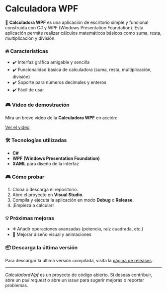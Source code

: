 # Calculadora WPF

🧮 **Calculadora WPF** es una aplicación de escritorio simple y funcional construida con C# y WPF (Windows Presentation Foundation). Esta aplicación permite realizar cálculos matemáticos básicos como suma, resta, multiplicación y división.

### 🔥 Características
- ✔️ Interfaz gráfica amigable y sencilla
- ✔️ Funcionalidad básica de calculadora (suma, resta, multiplicación, división)
- ✔️ Soporte para números decimales y enteros
- ✔️ Fácil de usar

### 🎮 Video de demostración
Mira un breve video de la **Calculadora WPF** en acción:

[Ver el video](https://github.com/SergioGraciaCorreia/CalculadoraWpf/releases)  

### 🛠️ Tecnologías utilizadas
- **C#**
- **WPF (Windows Presentation Foundation)**
- **XAML** para diseño de la interfaz

### 🎮 Cómo probar
1. Clona o descarga el repositorio.
2. Abre el proyecto en **Visual Studio**.
3. Compila y ejecuta la aplicación en modo **Debug** o **Release**.
4. ¡Empieza a calcular!

### 💡 Próximas mejoras
- ➕ Añadir operaciones avanzadas (potencia, raíz cuadrada, etc.)
- 🎨 Mejorar diseño visual y animaciones

### 📦 Descarga la última versión
Para descargar la última versión compilada, visita la [página de releases](https://github.com/SergioGraciaCorreia/CalculadoraWpf/releases).

---

*CalculadoraWpf* es un proyecto de código abierto. Si deseas contribuir, abre un *pull request* o abre un *issue* para sugerir mejoras o reportar problemas.



